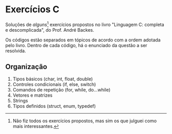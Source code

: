 # Exercícios C

Soluções de *alguns*[^1] exercícios propostos no livro "Linguagem C: completa e descomplicada", do Prof. André Backes.
 
Os códigos estão separados em tópicos de acordo com a ordem adotada pelo livro. Dentro de cada código, há o enunciado da questão a ser resolvida. 

## Organização
1. Tipos básicos (char, int, float, double)
2. Controles condicionais (if, else, switch)
3. Comandos de repetição (for, while, do...while)
4. Vetores e matrizes
5. Strings
6. Tipos definidos (struct, enum, typedef)

[^1]: Não fiz todos os exercícios propostos, mas sim os que julguei como mais interessantes.
